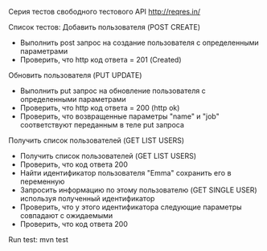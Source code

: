 Серия тестов свободного тестового API http://reqres.in/

Список тестов:
Добавить пользователя (POST CREATE)
- Выполнить post запрос на создание пользователя с определенными параметрами
- Проверить, что http код ответа = 201 (Created)

Обновить пользователя (PUT UPDATE)
- Выполнить put запрос на обновление пользователя с определенными параметрами
- Проверить, что http код ответа = 200 (http ok)
- Проверить, что возвращенные параметры "name" и "job" соответствуют переданным в теле put запроса

Получить список пользователей (GET LIST USERS)
- Получить список пользователей (GET LIST USERS)
- Проверить, что код ответа 200
- Найти идентификатор пользователя "Emma" сохранить его в переменную
- Запросить информацию по этому пользователю (GET SINGLE USER) используя полученный идентификатор
- Проверить, что у этого идентификатора следующие параметры совпадают с ожидаемыми 
- Проверить, что код ответа 200

Run test: mvn test